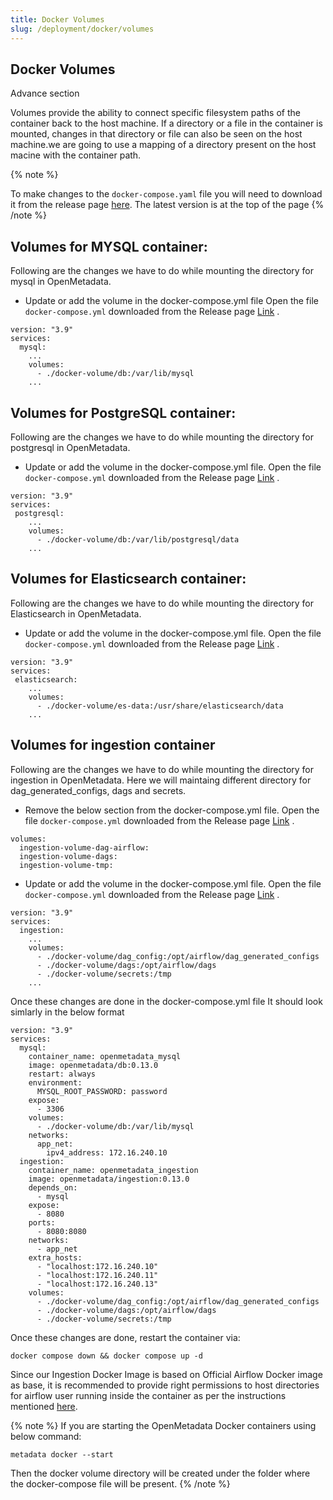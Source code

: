 ```yaml
---
title: Docker Volumes
slug: /deployment/docker/volumes
---
```

## Docker Volumes
Advance section


Volumes provide the ability to connect specific filesystem paths of the container back to the host machine. If a directory or a file in the container is mounted, changes in that directory  or file can also be seen on the host machine.we are going to use a mapping of a directory present on the host macine with the container path.

{% note %}

To make changes to the `docker-compose.yaml` file you will need to download it from the release page [here](https://github.com/open-metadata/OpenMetadata/releases). The latest version is at the top of the page
{% /note %}

## Volumes for MYSQL container:
Following are the changes we have to do while mounting the directory for mysql in OpenMetadata.
- Update or add the volume in the docker-compose.yml file
Open the file `docker-compose.yml` downloaded from the Release page [Link](https://github.com/open-metadata/OpenMetadata/releases/download/0.13.0-release/docker-compose.yml) .

```commandline
version: "3.9"
services:
  mysql:
    ...
    volumes:
      - ./docker-volume/db:/var/lib/mysql
    ...
```
## Volumes for PostgreSQL container:
Following are the changes we have to do while mounting the directory for postgresql in OpenMetadata.
- Update or add the volume in the docker-compose.yml file.
Open the file `docker-compose.yml` downloaded from the Release page [Link](https://github.com/open-metadata/OpenMetadata/releases/download/0.13.0-release/docker-compose.yml) .

```commandline
version: "3.9"
services:
 postgresql:
    ...
    volumes:
      - ./docker-volume/db:/var/lib/postgresql/data
    ...
```
## Volumes for Elasticsearch container:
Following are the changes we have to do while mounting the directory for Elasticsearch in OpenMetadata.
- Update or add the volume in the docker-compose.yml file.
Open the file `docker-compose.yml` downloaded from the Release page [Link](https://github.com/open-metadata/OpenMetadata/releases/download/0.13.0-release/docker-compose.yml) .

```commandline
version: "3.9"
services:
 elasticsearch:
    ...
    volumes:
      - ./docker-volume/es-data:/usr/share/elasticsearch/data
    ...
```
## Volumes for ingestion container
Following are the changes we have to do while mounting the directory for ingestion in OpenMetadata. Here we will maintaing different directory for dag_generated_configs, dags and secrets.
- Remove the below section from the docker-compose.yml file.
Open the file `docker-compose.yml` downloaded from the Release page [Link](https://github.com/open-metadata/OpenMetadata/releases/download/0.13.0-release/docker-compose.yml) .

```commandline
volumes:
  ingestion-volume-dag-airflow:
  ingestion-volume-dags:
  ingestion-volume-tmp:
```
- Update or add the volume in the docker-compose.yml file.
Open the file `docker-compose.yml` downloaded from the Release page [Link](https://github.com/open-metadata/OpenMetadata/releases/download/0.13.0-release/docker-compose.yml) .

```commandline
version: "3.9"
services:
  ingestion:
    ...
    volumes:
      - ./docker-volume/dag_config:/opt/airflow/dag_generated_configs
      - ./docker-volume/dags:/opt/airflow/dags
      - ./docker-volume/secrets:/tmp
    ...
```

Once these changes are done in the docker-compose.yml file It should look simlarly in the below format

```commandline
version: "3.9"
services:
  mysql:
    container_name: openmetadata_mysql
    image: openmetadata/db:0.13.0
    restart: always
    environment:
      MYSQL_ROOT_PASSWORD: password
    expose:
      - 3306
    volumes:
      - ./docker-volume/db:/var/lib/mysql
    networks:
      app_net:
        ipv4_address: 172.16.240.10
  ingestion:
    container_name: openmetadata_ingestion
    image: openmetadata/ingestion:0.13.0
    depends_on:
      - mysql
    expose:
      - 8080
    ports:
      - 8080:8080
    networks:
      - app_net
    extra_hosts:
      - "localhost:172.16.240.10"
      - "localhost:172.16.240.11"
      - "localhost:172.16.240.13"
    volumes:
      - ./docker-volume/dag_config:/opt/airflow/dag_generated_configs
      - ./docker-volume/dags:/opt/airflow/dags
      - ./docker-volume/secrets:/tmp
```

Once these changes are done, restart the container via:

```commandline
docker compose down && docker compose up -d
```

Since our Ingestion Docker Image is based on Official Airflow Docker image as base, it is recommended to provide right permissions to host directories for airflow user running inside the container as per the instructions mentioned [here](https://airflow.apache.org/docs/apache-airflow/2.3.3/start/docker.html?highlight=docker#setting-the-right-airflow-user).

{% note %}
If you are starting  the OpenMetadata Docker containers using below command:
```command line
metadata docker --start
```
Then the docker volume directory will be created under the folder where the docker-compose file will be present.
{% /note %}
